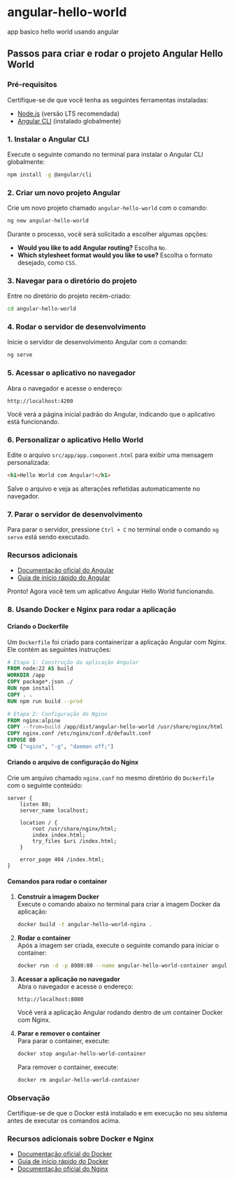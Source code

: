 # angular-hello-world
app basico hello world usando angular

## Passos para criar e rodar o projeto Angular Hello World

### Pré-requisitos
Certifique-se de que você tenha as seguintes ferramentas instaladas:
- [Node.js](https://nodejs.org/) (versão LTS recomendada)
- [Angular CLI](https://angular.io/cli) (instalado globalmente)

### 1. Instalar o Angular CLI
Execute o seguinte comando no terminal para instalar o Angular CLI globalmente:
```bash
npm install -g @angular/cli
```

### 2. Criar um novo projeto Angular
Crie um novo projeto chamado `angular-hello-world` com o comando:
```bash
ng new angular-hello-world
```
Durante o processo, você será solicitado a escolher algumas opções:
- **Would you like to add Angular routing?** Escolha `No`.
- **Which stylesheet format would you like to use?** Escolha o formato desejado, como `CSS`.

### 3. Navegar para o diretório do projeto
Entre no diretório do projeto recém-criado:
```bash
cd angular-hello-world
```

### 4. Rodar o servidor de desenvolvimento
Inicie o servidor de desenvolvimento Angular com o comando:
```bash
ng serve
```

### 5. Acessar o aplicativo no navegador
Abra o navegador e acesse o endereço:
```
http://localhost:4200
```
Você verá a página inicial padrão do Angular, indicando que o aplicativo está funcionando.

### 6. Personalizar o aplicativo Hello World
Edite o arquivo `src/app/app.component.html` para exibir uma mensagem personalizada:
```html
<h1>Hello World com Angular!</h1>
```

Salve o arquivo e veja as alterações refletidas automaticamente no navegador.

### 7. Parar o servidor de desenvolvimento
Para parar o servidor, pressione `Ctrl + C` no terminal onde o comando `ng serve` está sendo executado.

### Recursos adicionais
- [Documentação oficial do Angular](https://angular.io/docs)
- [Guia de início rápido do Angular](https://angular.io/start)

Pronto! Agora você tem um aplicativo Angular Hello World funcionando.

### 8. Usando Docker e Nginx para rodar a aplicação

#### Criando o Dockerfile
Um `Dockerfile` foi criado para containerizar a aplicação Angular com Nginx. Ele contém as seguintes instruções:

```dockerfile
# Etapa 1: Construção da aplicação Angular
FROM node:22 AS build
WORKDIR /app
COPY package*.json ./
RUN npm install
COPY . .
RUN npm run build --prod

# Etapa 2: Configuração do Nginx
FROM nginx:alpine
COPY --from=build /app/dist/angular-hello-world /usr/share/nginx/html
COPY nginx.conf /etc/nginx/conf.d/default.conf
EXPOSE 80
CMD ["nginx", "-g", "daemon off;"]
```

#### Criando o arquivo de configuração do Nginx
Crie um arquivo chamado `nginx.conf` no mesmo diretório do `Dockerfile` com o seguinte conteúdo:

```nginx
server {
    listen 80;
    server_name localhost;

    location / {
        root /usr/share/nginx/html;
        index index.html;
        try_files $uri /index.html;
    }

    error_page 404 /index.html;
}
```

#### Comandos para rodar o container

1. **Construir a imagem Docker**  
    Execute o comando abaixo no terminal para criar a imagem Docker da aplicação:
    ```bash
    docker build -t angular-hello-world-nginx .
    ```

2. **Rodar o container**  
    Após a imagem ser criada, execute o seguinte comando para iniciar o container:
    ```bash
    docker run -d -p 8080:80 --name angular-hello-world-container angular-hello-world-nginx
    ```

3. **Acessar a aplicação no navegador**  
    Abra o navegador e acesse o endereço:
    ```
    http://localhost:8080
    ```

    Você verá a aplicação Angular rodando dentro de um container Docker com Nginx.

4. **Parar e remover o container**  
    Para parar o container, execute:
    ```bash
    docker stop angular-hello-world-container
    ```
    Para remover o container, execute:
    ```bash
    docker rm angular-hello-world-container
    ```

### Observação
Certifique-se de que o Docker está instalado e em execução no seu sistema antes de executar os comandos acima.

### Recursos adicionais sobre Docker e Nginx
- [Documentação oficial do Docker](https://docs.docker.com/)
- [Guia de início rápido do Docker](https://docs.docker.com/get-started/)
- [Documentação oficial do Nginx](https://nginx.org/en/docs/)